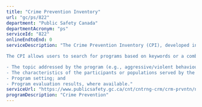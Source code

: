 ```yaml
---
title: "Crime Prevention Inventory"
url: "gc/ps/822"
department: "Public Safety Canada"
departmentAcronym: "ps"
serviceId: "822"
onlineEndtoEnd: 0
serviceDescription: "The Crime Prevention Inventory (CPI), developed in collaboration with provinces and territories, is a searchable database of crime prevention programs in Canada. The CPI supports the National Action Plan on Crime Prevention, a commitment made by Federal, Provincial and Territorial Ministers responsible for Justice and Public Safety to develop the knowledge base of effective crime prevention approaches in Canada.

The CPI allows users to search for programs based on keywords or a combination of several filters such as:

- The topic addressed by the program (e.g., aggressive/violent behaviours, alcohol and/or drug abuse, bullying/cyberbullying);
- The characteristics of the participants or populations served by the program;
- Program setting; and 
- Program evaluation results, where available."
serviceUrl: "https://www.publicsafety.gc.ca/cnt/cntrng-crm/crm-prvntn/nvntr/index-en.aspx"
programDescription: "Crime Prevention"
---
```

